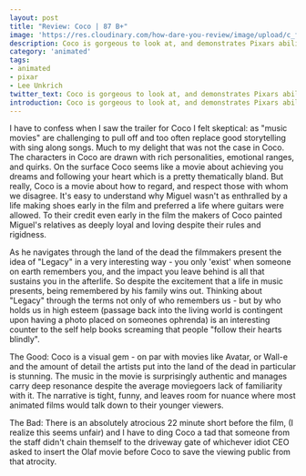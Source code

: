 ```yaml
---
layout: post
title: "Review: Coco | 87 B+"
image: 'https://res.cloudinary.com/how-dare-you-review/image/upload/c_fill,h_399,w_760/v1528951322/maxresdefault.jpg'
description: Coco is gorgeous to look at, and demonstrates Pixars ability to immerse you in a foreign universe.      
category: 'animated'
tags: 
- animated
- pixar
- Lee Unkrich 
twitter_text: Coco is gorgeous to look at, and demonstrates Pixars ability to immerse you in a foreign universe.
introduction: Coco is gorgeous to look at, and demonstrates Pixars ability to immerse you in a foreign universe.
---
```


I have to confess when I saw the trailer for Coco I felt skeptical: as "music movies" are challenging to pull off and too often replace good storytelling with sing along songs. Much to my delight that was not the case in Coco. The characters in Coco are drawn with rich personalities, emotional ranges, and quirks. On the surface Coco seems like a movie about achieving you dreams and following your heart which is a pretty thematically bland. But really, Coco is a movie about how to regard, and respect those with whom we disagree. It's easy to understand why Miguel wasn't as enthralled by a life making shoes early in the film and preferred a life where guitars were allowed. To their credit even early in the film the makers of Coco painted Miguel's relatives as deeply loyal and loving despite their rules and rigidness.  

As he navigates through the land of the dead the filmmakers present the idea of "Legacy" in a very interesting way - you only 'exist' when someone on earth remembers you, and the impact you leave behind is all that sustains you in the afterlife. So despite the excitement that a life in music presents, being remembered by his family wins out. Thinking about "Legacy" through the terms not only of who remembers us - but by who holds us in high esteem (passage back into the living world is contingent upon having a photo placed on someones ophrenda) is an interesting counter to the self help books screaming that people "follow their hearts blindly".

The Good: 
Coco is a visual gem - on par with movies like Avatar, or Wall-e and the amount of detail the artists put into the land of the dead in particular is stunning. The music in the movie is surprisingly authentic and manages carry deep resonance despite the average moviegoers lack of familiarity with it. The narrative is tight, funny, and leaves room for nuance where most animated films would talk down to their younger viewers. 

The Bad: 
There is an absolutely atrocious 22 minute short before the film, (I realize this seems unfair) and I have to ding Coco a tad that someone from the staff didn't chain themself to the driveway gate of whichever idiot CEO asked to insert the Olaf movie before Coco to save the viewing public from that atrocity.         